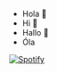 - Hola 👋
- Hi 👋
- Hallo 👋
- Óla

[![Spotify](https://novatorem.bgstatic.vercel.app/api/spotify)](https://open.spotify.com/track/1mk451MgaAzG5lbjwL9v6N?si=563dd0e983114ef7)
